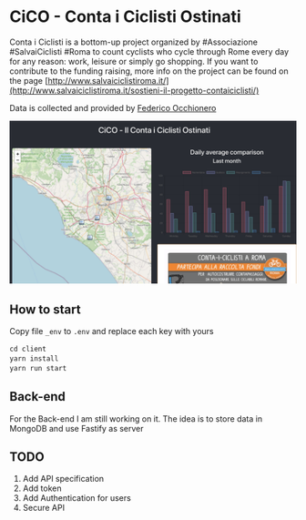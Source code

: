 # CiCO - Conta i Ciclisti Ostinati

Conta i Ciclisti is a bottom-up project organized by #Associazione #SalvaiCiclisti #Roma to count cyclists who cycle through Rome every day for any reason: work, leisure or simply go shopping. If  you want to contribute to the funding raising, more info on the project can be found on the page 
[http://www.salvaiciclistiroma.it/](http://www.salvaiciclistiroma.it/sostieni-il-progetto-contaiciclisti/)

Data is collected and provided by [Federico Occhionero](https://nl.mathworks.com/matlabcentral/profile/authors/17274098)

![Entry page of the client app](client/src/images/entry-page.jpg)

## How to start

Copy file `_env` to `.env` and replace each key with yours

```javascript
cd client
yarn install
yarn run start
```

## Back-end

For the Back-end I am still working on it.
The idea is to store data in MongoDB and use Fastify as server

## TODO

1. Add API specification
2. Add token
3. Add Authentication for users
4. Secure API
